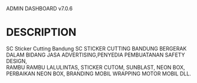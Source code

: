 ADMIN DASHBOARD v7.0.6

# DESCRIPTION
SC Sticker Cutting Bandung
SC STICKER CUTTING BANDUNG BERGERAK DALAM BIDANG JASA ADVERTISING,PENYEDIA PEMBUATANAN SAFETY DESIGN, <br>
RAMBU RAMBU LALULINTAS, STICKER CUTOM, SUNBLAST, NEON BOX, PERBAIKAN NEON BOX, BRANDING MOBIL WRAPPING MOTOR MOBIL DLL.
